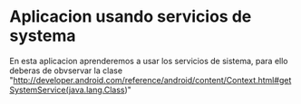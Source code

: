 # Aplicacion usando servicios de systema
En esta aplicacion aprenderemos a usar los servicios de sistema, para ello deberas de obvservar la clase
"http://developer.android.com/reference/android/content/Context.html#getSystemService(java.lang.Class<T>)"
